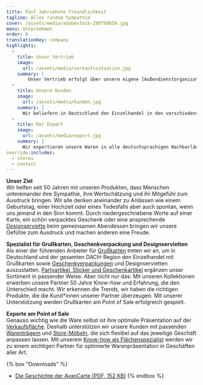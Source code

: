 ```yaml
---
title: Fünf Jahrzehnte Freundlichkeit
tagline: Alles rundum Sympathie
cover: /assets/media/adobestock-280799656.jpg
menu: Unternehmen
order: 0
translationKey: company
highlights:
  -
    title: Unser Vertrieb
    image:
      url: /assets/media/verkaufssituation.jpg
    summary: |
        Unser Vertrieb erfolgt über unsere eigene [Außendienstorganisation](/unternehmen/team/) mit über 50 Bezirksleiter*innen und Servicekräften in ganz Deutschland, die Sie vor Ort besuchen. Unsere Kunden bestellen außerdem rund um die Uhr über unseren [Online-Shop](https://www.avancarte-shop.de/).
  -
    title: Unsere Kunden
    image:
      url: /assets/media/kunden.jpg
    summary: |
      Wir beliefern in Deutschland den Einzelhandel in den verschiedensten Branchen. Dazu gehören u. a. PBS-Facheinzelhandel, Buchhandel, Geschenkboutiquen, Fachhandel der Kauf- und Warenhäuser, Tabak- und Zeitschriftengeschäfte, Gartencenter, Lebensmitteleinzelhandel und Postagenturen.
  -
    title: Der Export
    image:
      url: /assets/media/export.jpg
    summary: |
      Wir exportieren unsere Waren in alle deutschsprachigen Nachbarländer. Der Vertrieb erfolgt dort jeweils über ausgesuchte Distributoren.
override:includes:
  - stores
  - contact
---
```

**Unser Ziel**<br>
Wir helfen seit 50 Jahren mit unseren Produkten, dass Menschen untereinander ihre Sympathie, ihre Wertschätzung und ihr Mitgefühl zum Ausdruck bringen. Wir alle denken aneinander zu Anlässen wie einem Geburtstag, einer Hochzeit oder eines Todesfalls aber auch spontan, wenn uns jemand in den Sinn kommt. Durch niedergeschriebene Worte auf einer Karte, ein schön verpacktes Geschenk oder eine ansprechende [Designserviette](/sortiment/designservietten/) beim gemeinsamen Abendessen bringen wir unsere Gefühle zum Ausdruck und machen anderen eine Freude.

**Spezialist für Grußkarten, Geschenkverpackung und Designservietten**<br>
Als einer der führenden Anbieter für [Grußkarten](/sortiment/grusskarten/) treten wir an, um in Deutschland und der gesamten DACH-Region den Einzelhandel mit Grußkarten sowie [Geschenkverpackungen](/sortiment/geschenkverpackungen/) und Designservietten auszustatten. [Partyartikel, Sticker und Geschenkartikel](/sortiment/beiprogramm/) ergänzen unser Sortiment in passender Weise. Aber nicht nur das: Mit unseren Kollektionen erwerben unsere Partner 50 Jahre Know-how und Erfahrung, die den Unterschied macht. Wir erkennen die Trends, wir haben die richtigen Produkte, die die Kund*innen unserer Partner überzeugen. Mit unserer Unterstützung werden Grußkarten am Point of Sale erfolgreich gespielt.

**Experte am Point of Sale**<br>
Genauso wichtig wie die Ware selbst ist ihre optimale Präsentation auf der [Verkaufsfläche](/point-of-sale/). Deshalb unterstützen wir unsere Kunden mit passenden [Warenträgern](/point-of-sale/displays/) und [Store-Möbeln](/point-of-sale/verkaufsmoebel/), die sich flexibel auf das jeweilige Geschäft anpassen lassen. Mit unserem [Know-how als Flächenspezialist](/service/) werden wir zu einem wichtigen Partner für optimierte Warenpräsentation in Geschäften aller Art. 


{% box "Downloads" %}
- [Die Geschichte der AvanCarte (PDF, 152 KB)](/assets/media/geschichte.pdf)
{% endbox %}
